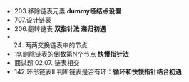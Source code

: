 - 203.移除链表元素  **dummy哑结点设置**
- 707.设计链表
- 206.翻转链表  **双指针法  递归初遇**
- 24. 两两交换链表中的节点
- 19.删除链表的倒数第N个节点  **快慢指针法**
- 面试题 02.07. 链表相交
- 142.环形链表II 判断链表是否有环：**循环和快慢指针结合初遇**
